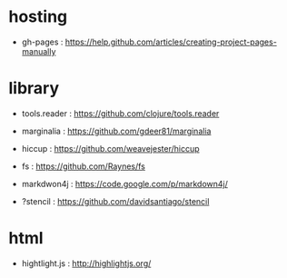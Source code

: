 # hosting
* gh-pages : https://help.github.com/articles/creating-project-pages-manually


# library
* tools.reader : https://github.com/clojure/tools.reader
* marginalia : https://github.com/gdeer81/marginalia
* hiccup : https://github.com/weavejester/hiccup
* fs : https://github.com/Raynes/fs
* markdwon4j : https://code.google.com/p/markdown4j/

* ?stencil : https://github.com/davidsantiago/stencil


# html
* hightlight.js : http://highlightjs.org/
